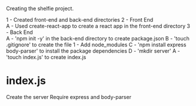 Creating the shelfie project.




1 - Created front-end and back-end directories
2 - Front End  
  A - Used create-react-app to create a react app in the front-end directory
3 - Back End  
  A - 'npm init -y' in the back-end directory to create package.json
  B - 'touch .gitignore' to create the file
    1 - Add node_modules
  C - 'npm install express body-parser' to install the package dependencies
  D - 'mkdir server'
      A - 'touch index.js' to create index.js

<h1>index.js</h1>
Create the server
  Require express and body-parser
  
